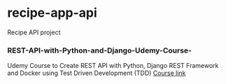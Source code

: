 # recipe-app-api
Recipe API project

### REST-API-with-Python-and-Django-Udemy-Course-
Udemy Course to Create REST API with Python, Django REST Framework and Docker using Test Driven Development (TDD)
[Course link](https://www.udemy.com/course/django-python-advanced/) 
